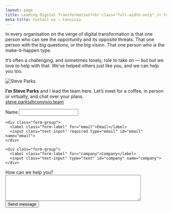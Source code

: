 ```yaml
---
layout: page
title: Leading Digital Transformation?<br class="full-width-only" /> You’ve found your tribe
meta-title: Contact us — Convivio
---
```


<p class="intro-copy">In every organisation on the verge of digital transformation is that one person who can see the opportunity and its opposite threats. That one person with the big questions, or the big vision. That one person who is the make-it-happen type.</p>

<p class="intro-copy">It’s often a challenging, and sometimes lonely, role to take on — but but we love to help with that. We’ve helped others just like you, and we can help you too.</p>


<form action="https://liveformhq.com/form/161b572d-afda-45cf-95ab-7b9492e5125d" method="POST" accept-charset="utf-8">
<div class="layout-contact-us">

  <div class="layout-contact-us__column-one">
    <div class="person-card">
      <div class="person-card__image"><img src="/images/team/steve-parks.jpg" alt="Steve Parks" /></div>
      <p class="person-card__text"><strong>I’m Steve Parks</strong> and I lead the team here. Let’s meet for a coffee, in person or virtually, and chat over your plans.<br /><a href="mailto:steve.parks@convivio.team">steve.parks@convivio.team</a></p>
    </div>
  </div>
  <input type="hidden" name="utf8" value="✓">

  <input type="hidden" value="http://weareconvivio.com/thank-you" name="_redirect" />

  <div class="layout-contact-us__column-two">
    <div class="form-group">
      <label class="form-label" for="name">Name</label>
      <input class="text-input" type="text" id="name" name="name">
    </div>

    <div class="form-group">
      <label class="form-label" for="email">Email</label>
      <input class="text-input" required type="email" id="email" name="email">
    </div>

    <div class="form-group">
      <label class="form-label" for="company">Company</label>
      <input class="text-input" type="text" id="company" name="company">
    </div>
  </div></div>

  <div class="form-group">
    <label class="form-label" for="message">How can we help you?</label>
    <textarea class="text-input text-input--large" rows="5" cols="50" type="email" id="message" name="message"></textarea>
  </div>

  <div class="form-group">
    <button class="button button--primary" type="submit">Send message</button>
  </div>
</form>


